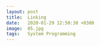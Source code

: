 ```yaml
---
layout: post
title:  Linking
date:   2020-01-29 12:50:30 +0300
image:  05.jpg
tags:   System Programming
---
```

